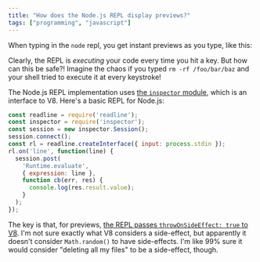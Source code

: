 ```yaml
---
title: "How does the Node.js REPL display previews?"
tags: ["programming", "javascript"]
---
```


When typing in the `node` repl,
you get instant previews as you type, 
like this:

<asciinema-player src="/assets/2020-10-05/math_random.cast" autoplay loop theme="solarized-light"></asciinema-player>

Clearly, the REPL is _executing_ your code every time you hit a key.
But how can this be safe?!
Imagine the chaos if you typed `rm -rf /foo/bar/baz` 
and your shell tried to execute it at every keystroke!

The Node.js REPL implementation uses [the `inspector` module](https://nodejs.org/api/inspector.html),
which is an interface to V8.
Here's a basic REPL for Node.js:

```js
const readline = require('readline');
const inspector = require('inspector');
const session = new inspector.Session();
session.connect();
const rl = readline.createInterface({ input: process.stdin });
rl.on('line', function(line) {
  session.post(
    'Runtime.evaluate', 
    { expression: line }, 
    function cb(err, res) {
      console.log(res.result.value);
    }
  );
});
```


The key is that, for previews,
[the REPL passes `throwOnSideEffect: true` to V8](https://github.com/BridgeAR/node/blob/b38d26a1685630eaf0a2aa2a933934e80f0a3f57/lib/internal/repl/utils.js#L291).
I'm not sure exactly what V8 considers a side-effect,
but apparently it doesn't consider `Math.random()` to have side-effects.
I'm like 99% sure it would consider "deleting all my files" to be a side-effect, though.

<link rel="stylesheet" type="text/css" href="/assets/2020-10-05/asciinema-player.css" />

<script src="/assets/2020-10-05/asciinema-player.js"></script>
